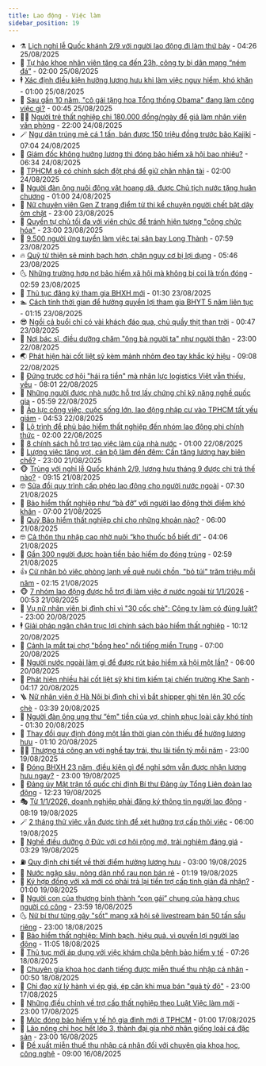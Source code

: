 ```yaml
---
title: Lao động - Việc làm
sidebar_position: 19
---
```


<!-- dantri-lao-dong-viec-lam:START -->
- ⚗️ [Lịch nghỉ lễ Quốc khánh 2/9 với người lao động đi làm thứ bảy](https://dantri.com.vn/lao-dong-viec-lam/lich-nghi-le-quoc-khanh-29-voi-nguoi-lao-dong-di-lam-thu-bay-20250825104104242.htm) - 04:26 25/08/2025
- 🙉 [Tự hào khoe nhân viên tăng ca đến 23h, công ty bị dân mạng “ném đá”](https://dantri.com.vn/lao-dong-viec-lam/tu-hao-khoe-nhan-vien-tang-ca-den-23h-cong-ty-bi-dan-mang-nem-da-20250823114027144.htm) - 02:00 25/08/2025
- 🕴 [Xác định điều kiện hưởng lương hưu khi làm việc nguy hiểm, khó khăn](https://dantri.com.vn/lao-dong-viec-lam/xac-dinh-dieu-kien-huong-luong-huu-khi-lam-viec-nguy-hiem-kho-khan-20250824172217542.htm) - 01:00 25/08/2025
- 🧐 [Sau gần 10 năm, &quot;cô gái tặng hoa Tổng thống Obama&quot; đang làm công việc gì?](https://dantri.com.vn/lao-dong-viec-lam/sau-gan-10-nam-co-gai-tang-hoa-tong-thong-obama-dang-lam-cong-viec-gi-20250824140838571.htm) - 00:45 25/08/2025
- 🧑‍💻 [Người trẻ thất nghiệp chi 180.000 đồng/ngày để giả làm nhân viên văn phòng](https://dantri.com.vn/lao-dong-viec-lam/nguoi-tre-that-nghiep-chi-180000-dongngay-de-gia-lam-nhan-vien-van-phong-20250823111509493.htm) - 22:00 24/08/2025
- 🪄 [Ngư dân trúng mẻ cá 1 tấn, bán được 150 triệu đồng trước bão Kajiki](https://dantri.com.vn/lao-dong-viec-lam/ngu-dan-trung-me-ca-1-tan-ban-duoc-150-trieu-dong-truoc-bao-kajiki-20250824134631558.htm) - 07:04 24/08/2025
- 🦣 [Giám đốc không hưởng lương thì đóng bảo hiểm xã hội bao nhiêu?](https://dantri.com.vn/lao-dong-viec-lam/giam-doc-khong-huong-luong-thi-dong-bao-hiem-xa-hoi-bao-nhieu-20250824133101054.htm) - 06:34 24/08/2025
- 🎡 [TPHCM sẽ có chính sách đột phá để giữ chân nhân tài](https://dantri.com.vn/lao-dong-viec-lam/tphcm-se-co-chinh-sach-dot-pha-de-giu-chan-nhan-tai-20250822111726544.htm) - 02:00 24/08/2025
- 🦍 [Người đàn ông nuôi động vật hoang dã, được Chủ tịch nước tặng huân chương](https://dantri.com.vn/lao-dong-viec-lam/nguoi-dan-ong-nuoi-dong-vat-hoang-da-duoc-chu-tich-nuoc-tang-huan-chuong-20250823191333850.htm) - 01:00 24/08/2025
- 🫶 [Nữ chuyên viên Gen Z trang điểm tử thi kể chuyện người chết bật dậy ôm chặt](https://dantri.com.vn/lao-dong-viec-lam/nu-chuyen-vien-gen-z-trang-diem-tu-thi-ke-chuyen-nguoi-chet-bat-day-om-chat-20250822173814563.htm) - 23:00 23/08/2025
- 🥸 [Quyền tự chủ tối đa với viên chức để tránh hiện tượng &quot;công chức hóa&quot;](https://dantri.com.vn/noi-vu/quyen-tu-chu-toi-da-voi-vien-chuc-de-tranh-hien-tuong-cong-chuc-hoa-20250822152300029.htm) - 23:00 23/08/2025
- 🎡 [9.500 người ứng tuyển làm việc tại sân bay Long Thành](https://dantri.com.vn/lao-dong-viec-lam/9500-nguoi-ung-tuyen-lam-viec-tai-san-bay-long-thanh-20250823121017857.htm) - 07:59 23/08/2025
- 🔥 [Quỹ từ thiện sẽ minh bạch hơn, chặn nguy cơ bị lợi dụng](https://dantri.com.vn/lao-dong-viec-lam/quy-tu-thien-se-minh-bach-hon-chan-nguy-co-bi-loi-dung-20250823095838773.htm) - 05:46 23/08/2025
- 🌜 [Những trường hợp nợ bảo hiểm xã hội mà không bị coi là trốn đóng](https://dantri.com.vn/lao-dong-viec-lam/nhung-truong-hop-no-bao-hiem-xa-hoi-ma-khong-bi-coi-la-tron-dong-20250821113226344.htm) - 02:59 23/08/2025
- 🤭 [Thủ tục đăng ký tham gia BHXH mới](https://dantri.com.vn/lao-dong-viec-lam/thu-tuc-dang-ky-tham-gia-bhxh-moi-20250820150629336.htm) - 01:30 23/08/2025
- 🏊 [Cách tính thời gian để hưởng quyền lợi tham gia BHYT 5 năm liên tục](https://dantri.com.vn/lao-dong-viec-lam/cach-tinh-thoi-gian-de-huong-quyen-loi-tham-gia-bhyt-5-nam-lien-tuc-20250822143532213.htm) - 01:15 23/08/2025
- 😎 [Ngồi cả buổi chỉ có vài khách đáo qua, chủ quầy thịt than trời](https://dantri.com.vn/lao-dong-viec-lam/ngoi-ca-buoi-chi-co-vai-khach-dao-qua-chu-quay-thit-than-troi-20250822152739311.htm) - 00:47 23/08/2025
- 🤖 [Nơi bác sĩ, điều dưỡng chăm &quot;ông bà người ta&quot; như người thân](https://dantri.com.vn/lao-dong-viec-lam/noi-bac-si-dieu-duong-cham-ong-ba-nguoi-ta-nhu-nguoi-than-20250821103835751.htm) - 23:00 22/08/2025
- 🌏 [Phát hiện hài cốt liệt sỹ kèm mảnh nhôm đeo tay khắc ký hiệu](https://dantri.com.vn/lao-dong-viec-lam/phat-hien-hai-cot-liet-sy-kem-manh-nhom-deo-tay-khac-ky-hieu-20250822111604328.htm) - 09:08 22/08/2025
- 🦏 [Đứng trước cơ hội &quot;hái ra tiền&quot; mà nhân lực logistics Việt vẫn thiếu, yếu](https://dantri.com.vn/lao-dong-viec-lam/dung-truoc-co-hoi-hai-ra-tien-ma-nhan-luc-logistics-viet-van-thieu-yeu-20250822110703565.htm) - 08:01 22/08/2025
- 🤔 [Những người được nhà nước hỗ trợ lấy chứng chỉ kỹ năng nghề quốc gia](https://dantri.com.vn/lao-dong-viec-lam/nhung-nguoi-duoc-nha-nuoc-ho-tro-lay-chung-chi-ky-nang-nghe-quoc-gia-20250819110519690.htm) - 05:59 22/08/2025
- 🌮 [Áp lực công việc, cuộc sống lớn, lao động nhập cư vào TPHCM tất yếu giảm](https://dantri.com.vn/lao-dong-viec-lam/ap-luc-cong-viec-cuoc-song-lon-lao-dong-nhap-cu-vao-tphcm-tat-yeu-giam-20250822105018783.htm) - 04:53 22/08/2025
- 💪 [Lộ trình để phủ bảo hiểm thất nghiệp đến nhóm lao động phi chính thức](https://dantri.com.vn/lao-dong-viec-lam/lo-trinh-de-phu-bao-hiem-that-nghiep-den-nhom-lao-dong-phi-chinh-thuc-20250821163620036.htm) - 02:00 22/08/2025
- 💪 [8 chính sách hỗ trợ tạo việc làm của nhà nước](https://dantri.com.vn/lao-dong-viec-lam/8-chinh-sach-ho-tro-tao-viec-lam-cua-nha-nuoc-20250820131341953.htm) - 01:00 22/08/2025
- 🦒 [Lượng việc tăng vọt, cán bộ làm đến đêm: Cần tăng lương hay biên chế?](https://dantri.com.vn/noi-vu/luong-viec-tang-vot-can-bo-lam-den-dem-can-tang-luong-hay-bien-che-20250815124624164.htm) - 23:00 21/08/2025
- 🐵 [Trùng với nghỉ lễ Quốc khánh 2/9, lương hưu tháng 9 được chi trả thế nào?](https://dantri.com.vn/lao-dong-viec-lam/trung-voi-nghi-le-quoc-khanh-29-luong-huu-thang-9-duoc-chi-tra-the-nao-20250821155826527.htm) - 09:15 21/08/2025
- 🤓 [Sửa đổi quy trình cấp phép lao động cho người nước ngoài](https://dantri.com.vn/lao-dong-viec-lam/sua-doi-quy-trinh-cap-phep-lao-dong-cho-nguoi-nuoc-ngoai-20250820235006573.htm) - 07:30 21/08/2025
- 🧐 [Bảo hiểm thất nghiệp như “bà đỡ” với người lao động thời điểm khó khăn](https://dantri.com.vn/lao-dong-viec-lam/bao-hiem-that-nghiep-nhu-ba-do-voi-nguoi-lao-dong-thoi-diem-kho-khan-20250820184941313.htm) - 07:00 21/08/2025
- 💪 [Quỹ Bảo hiểm thất nghiệp chi cho những khoản nào?](https://dantri.com.vn/lao-dong-viec-lam/quy-bao-hiem-that-nghiep-chi-cho-nhung-khoan-nao-20250820113938524.htm) - 06:00 21/08/2025
- 🤓 [Cả thôn thu nhập cao nhờ nuôi “kho thuốc bổ biết đi”](https://dantri.com.vn/lao-dong-viec-lam/ca-thon-thu-nhap-cao-nho-nuoi-kho-thuoc-bo-biet-di-20250821092338783.htm) - 04:06 21/08/2025
- 💯 [Gần 300 người được hoàn tiền bảo hiểm do đóng trùng](https://dantri.com.vn/lao-dong-viec-lam/gan-300-nguoi-duoc-hoan-tien-bao-hiem-do-dong-trung-20250820202030330.htm) - 02:59 21/08/2025
- 👍 [Cử nhân bỏ việc phòng lạnh về quê nuôi chồn, &quot;bỏ túi&quot; trăm triệu mỗi năm](https://dantri.com.vn/lao-dong-viec-lam/cu-nhan-bo-viec-phong-lanh-ve-que-nuoi-chon-bo-tui-tram-trieu-moi-nam-20250820163814181.htm) - 02:15 21/08/2025
- 🐵 [7 nhóm lao động được hỗ trợ đi làm việc ở nước ngoài từ 1/1/2026](https://dantri.com.vn/lao-dong-viec-lam/7-nhom-lao-dong-duoc-ho-tro-di-lam-viec-o-nuoc-ngoai-tu-112026-20250820121032919.htm) - 00:53 21/08/2025
- 💂 [Vụ nữ nhân viên bị đình chỉ vì &quot;30 cốc chè&quot;: Công ty làm có đúng luật?](https://dantri.com.vn/lao-dong-viec-lam/vu-nu-nhan-vien-bi-dinh-chi-vi-30-coc-che-cong-ty-lam-co-dung-luat-20250820163335103.htm) - 23:00 20/08/2025
- 🕴 [Giải pháp ngăn chặn trục lợi chính sách bảo hiểm thất nghiệp](https://dantri.com.vn/lao-dong-viec-lam/giai-phap-ngan-chan-truc-loi-chinh-sach-bao-hiem-that-nghiep-20250820151818385.htm) - 10:12 20/08/2025
- 👀 [Cảnh lạ mắt tại chợ &quot;bồng heo&quot; nổi tiếng miền Trung](https://dantri.com.vn/lao-dong-viec-lam/canh-la-mat-tai-cho-bong-heo-noi-tieng-mien-trung-20250820092229267.htm) - 07:00 20/08/2025
- 🦄 [Người nước ngoài làm gì để được rút bảo hiểm xã hội một lần?](https://dantri.com.vn/lao-dong-viec-lam/nguoi-nuoc-ngoai-lam-gi-de-duoc-rut-bao-hiem-xa-hoi-mot-lan-20250818095641365.htm) - 06:00 20/08/2025
- 🔭 [Phát hiện nhiều hài cốt liệt sỹ khi tìm kiếm tại chiến trường Khe Sanh](https://dantri.com.vn/lao-dong-viec-lam/phat-hien-nhieu-hai-cot-liet-sy-khi-tim-kiem-tai-chien-truong-khe-sanh-20250820102755019.htm) - 04:17 20/08/2025
- 🪜 [Nữ nhân viên ở Hà Nội bị đình chỉ vì bắt shipper ghi tên lên 30 cốc chè](https://dantri.com.vn/lao-dong-viec-lam/nu-nhan-vien-o-ha-noi-bi-dinh-chi-vi-bat-shipper-ghi-ten-len-30-coc-che-20250820101735284.htm) - 03:39 20/08/2025
- 🌊 [Người đàn ông ung thư “ém&quot; tiền của vợ, chinh phục loài cây khó tính](https://dantri.com.vn/lao-dong-viec-lam/nguoi-dan-ong-ung-thu-em-tien-cua-vo-chinh-phuc-loai-cay-kho-tinh-20250819154311999.htm) - 01:30 20/08/2025
- 💯 [Thay đổi quy định đóng một lần thời gian còn thiếu để hưởng lương hưu](https://dantri.com.vn/lao-dong-viec-lam/thay-doi-quy-dinh-dong-mot-lan-thoi-gian-con-thieu-de-huong-luong-huu-20250819121242873.htm) - 01:10 20/08/2025
- 👨‍🏫 [Thượng tá công an với nghề tay trái, thu lãi tiền tỷ mỗi năm](https://dantri.com.vn/lao-dong-viec-lam/thuong-ta-cong-an-voi-nghe-tay-trai-thu-lai-tien-ty-moi-nam-20250819154905086.htm) - 23:00 19/08/2025
- 🙉 [Đóng BHXH 23 năm, điều kiện gì để nghỉ sớm vẫn được nhận lương hưu ngay?](https://dantri.com.vn/lao-dong-viec-lam/dong-bhxh-23-nam-dieu-kien-gi-de-nghi-som-van-duoc-nhan-luong-huu-ngay-20250818153126120.htm) - 23:00 19/08/2025
- 🦄 [Đảng ủy Mặt trận tổ quốc chỉ định Bí thư Đảng ủy Tổng Liên đoàn lao động](https://dantri.com.vn/lao-dong-viec-lam/dang-uy-mat-tran-to-quoc-chi-dinh-bi-thu-dang-uy-tong-lien-doan-lao-dong-20250819185352370.htm) - 12:23 19/08/2025
- 🎭 [Từ 1/1/2026, doanh nghiệp phải đăng ký thông tin người lao động](https://dantri.com.vn/lao-dong-viec-lam/tu-112026-doanh-nghiep-phai-dang-ky-thong-tin-nguoi-lao-dong-20250819060721433.htm) - 08:19 19/08/2025
- 🪄 [2 tháng thử việc vẫn được tính để xét hưởng trợ cấp thôi việc](https://dantri.com.vn/lao-dong-viec-lam/2-thang-thu-viec-van-duoc-tinh-de-xet-huong-tro-cap-thoi-viec-20250818104136203.htm) - 06:00 19/08/2025
- 🌁 [Nghề điều dưỡng ở Đức với cơ hội rộng mở, trải nghiệm đáng giá](https://dantri.com.vn/lao-dong-viec-lam/nghe-dieu-duong-o-duc-voi-co-hoi-rong-mo-trai-nghiem-dang-gia-20250819091547151.htm) - 03:29 19/08/2025
- ⛽️ [Quy định chi tiết về thời điểm hưởng lương hưu](https://dantri.com.vn/lao-dong-viec-lam/quy-dinh-chi-tiet-ve-thoi-diem-huong-luong-huu-20250819053753433.htm) - 03:00 19/08/2025
- 🤩 [Nước ngập sâu, nông dân nhổ rau non bán rẻ](https://dantri.com.vn/lao-dong-viec-lam/nuoc-ngap-sau-nong-dan-nho-rau-non-ban-re-20250818225127980.htm) - 01:19 19/08/2025
- 🌝 [Ký hợp đồng với xã mới có phải trả lại tiền trợ cấp tinh giản đã nhận?](https://dantri.com.vn/lao-dong-viec-lam/ky-hop-dong-voi-xa-moi-co-phai-tra-lai-tien-tro-cap-tinh-gian-da-nhan-20250818111738864.htm) - 01:00 19/08/2025
- 🤗 [Người con của thương binh thành “con gái” chung của hàng chục người có công](https://dantri.com.vn/lao-dong-viec-lam/nguoi-con-cua-thuong-binh-thanh-con-gai-chung-cua-hang-chuc-nguoi-co-cong-20250811185148946.htm) - 23:59 18/08/2025
- 🌜 [Nữ bí thư từng gây &quot;sốt&quot; mạng xã hội sẽ livestream bán 50 tấn sầu riêng](https://dantri.com.vn/lao-dong-viec-lam/nu-bi-thu-tung-gay-sot-mang-xa-hoi-se-livestream-ban-50-tan-sau-rieng-20250818172743158.htm) - 23:00 18/08/2025
- 👀 [Bảo hiểm thất nghiệp: Minh bạch, hiệu quả, vì quyền lợi người lao động](https://dantri.com.vn/lao-dong-viec-lam/bao-hiem-that-nghiep-minh-bach-hieu-qua-vi-quyen-loi-nguoi-lao-dong-20250822180604298.htm) - 11:05 18/08/2025
- 🫣 [Thủ tục mới áp dụng với việc khám chữa bệnh bảo hiểm y tế](https://dantri.com.vn/lao-dong-viec-lam/thu-tuc-moi-ap-dung-voi-viec-kham-chua-benh-bao-hiem-y-te-20250818062445501.htm) - 07:26 18/08/2025
- 🧠 [Chuyên gia khoa học danh tiếng được miễn thuế thu nhập cá nhân](https://dantri.com.vn/lao-dong-viec-lam/chuyen-gia-khoa-hoc-danh-tieng-duoc-mien-thue-thu-nhap-ca-nhan-20250816114608394.htm) - 00:50 18/08/2025
- 🎊 [Chỉ đạo xử lý hành vi ép giá, ép cân khi mua bán &quot;quả tỷ đô&quot;](https://dantri.com.vn/lao-dong-viec-lam/chi-dao-xu-ly-hanh-vi-ep-gia-ep-can-khi-mua-ban-qua-ty-do-20250817162504944.htm) - 23:00 17/08/2025
- 🧰 [Những điều chỉnh về trợ cấp thất nghiệp theo Luật Việc làm mới](https://dantri.com.vn/lao-dong-viec-lam/nhung-dieu-chinh-ve-tro-cap-that-nghiep-theo-luat-viec-lam-moi-20250817062021113.htm) - 23:00 17/08/2025
- 🐘 [Mức đóng bảo hiểm y tế hộ gia đình mới ở TPHCM](https://dantri.com.vn/lao-dong-viec-lam/muc-dong-bao-hiem-y-te-ho-gia-dinh-moi-o-tphcm-20250815122911429.htm) - 01:00 17/08/2025
- 🥳 [Lão nông chỉ học hết lớp 3, thành đại gia nhờ nhân giống loài cá đặc sản](https://dantri.com.vn/lao-dong-viec-lam/lao-nong-chi-hoc-het-lop-3-thanh-dai-gia-nho-nhan-giong-loai-ca-dac-san-20250815114216359.htm) - 23:00 16/08/2025
- 🐎 [Đề xuất miễn thuế thu nhập cá nhân đối với chuyên gia khoa học, công nghệ](https://dantri.com.vn/lao-dong-viec-lam/de-xuat-mien-thue-thu-nhap-ca-nhan-doi-voi-chuyen-gia-khoa-hoc-cong-nghe-20250816112958966.htm) - 09:00 16/08/2025<!-- dantri-lao-dong-viec-lam:END -->

